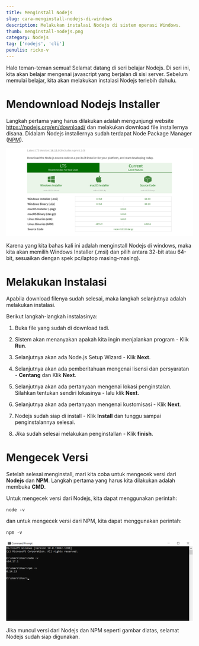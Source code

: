 ```yaml
---
title: Menginstall Nodejs
slug: cara-menginstall-nodejs-di-windows
description: Melakukan instalasi Nodejs di sistem operasi Windows.
thumb: menginstall-nodejs.png
category: Nodejs
tag: ['nodejs', 'cli']
penulis: ricko-v
---
```


Halo teman-teman semua! Selamat datang di seri belajar Nodejs. Di seri ini, kita akan belajar mengenai javascript yang berjalan di sisi server. Sebelum memulai belajar, kita akan melakukan instalasi Nodejs terlebih dahulu.

# Mendownload Nodejs Installer
Langkah pertama yang harus dilakukan adalah mengunjungi website <a href='https://nodejs.org/en/download/' target='blank'>https://nodejs.org/en/download/</a> dan melakukan download file installernya disana. Didalam Nodejs installernya sudah terdapat Node Package Manager (<a href='https://id.wikipedia.org/wiki/Npm_(perangkat_lunak)'>NPM</a>).

<img src='/post_img/Nodejs/Menginstall Nodejs/nodejs-website.png'>

Karena yang kita bahas kali ini adalah menginstall Nodejs di windows, maka kita akan memilih Windows Installer (.msi) dan pilih antara 32-bit atau 64-bit, sesuaikan dengan spek pc/laptop masing-masing).

# Melakukan Instalasi
Apabila download filenya sudah selesai, maka langkah selanjutnya adalah melakukan instalasi.

Berikut langkah-langkah instalasinya:

1. Buka file yang sudah di download tadi.

2. Sistem akan menanyakan apakah kita ingin menjalankan program - Klik **Run**.

3. Selanjutnya akan ada Node.js Setup Wizard - Klik **Next**.

4. Selanjutnya akan ada pemberitahuan mengenai lisensi dan persyaratan - **Centang** dan Klik **Next**.

5. Selanjutnya akan ada pertanyaan mengenai lokasi penginstalan. Silahkan tentukan sendiri lokasinya - lalu klik **Next**.

6. Selanjutnya akan ada pertanyaan mengenai kustomisasi - Klik **Next**.

7. Nodejs sudah siap di install - Klik **Install** dan tunggu sampai penginstalannya selesai.

8. Jika sudah selesai melakukan penginstallan - Klik **finish**.

# Mengecek Versi
Setelah selesai menginstall, mari kita coba untuk mengecek versi dari **Nodejs** dan **NPM**. Langkah pertama yang harus kita dilakukan adalah membuka **CMD**.

Untuk mengecek versi dari Nodejs, kita dapat menggunakan perintah:

```
node -v
```

dan untuk mengecek versi dari NPM, kita dapat menggunakan perintah:

```
npm -v
```

<img src='/post_img/Nodejs/Menginstall Nodejs/cek-install-nodejs.png'>

Jika muncul versi dari Nodejs dan NPM seperti gambar diatas, selamat Nodejs sudah siap digunakan.